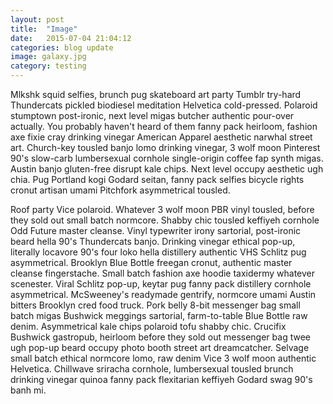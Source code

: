 ```yaml
---
layout: post
title:  "Image"
date:   2015-07-04 21:04:12
categories: blog update
image: galaxy.jpg
category: testing
---
```

Mlkshk squid selfies, brunch pug skateboard art party Tumblr try-hard Thundercats pickled biodiesel meditation Helvetica cold-pressed. Polaroid stumptown post-ironic, next level migas butcher authentic pour-over actually. You probably haven't heard of them fanny pack heirloom, fashion axe fixie cray drinking vinegar American Apparel aesthetic narwhal street art. Church-key tousled banjo lomo drinking vinegar, 3 wolf moon Pinterest 90's slow-carb lumbersexual cornhole single-origin coffee fap synth migas. Austin banjo gluten-free disrupt kale chips. Next level occupy aesthetic ugh chia. Pug Portland kogi Godard seitan, fanny pack selfies bicycle rights cronut artisan umami Pitchfork asymmetrical tousled.

Roof party Vice polaroid. Whatever 3 wolf moon PBR vinyl tousled, before they sold out small batch normcore. Shabby chic tousled keffiyeh cornhole Odd Future master cleanse. Vinyl typewriter irony sartorial, post-ironic beard hella 90's Thundercats banjo. Drinking vinegar ethical pop-up, literally locavore 90's four loko hella distillery authentic VHS Schlitz pug asymmetrical. Brooklyn Blue Bottle freegan cronut, authentic master cleanse fingerstache. Small batch fashion axe hoodie taxidermy whatever scenester.
Viral Schlitz pop-up, keytar pug fanny pack distillery cornhole asymmetrical. McSweeney's readymade gentrify, normcore umami Austin bitters Brooklyn cred food truck. Pork belly 8-bit messenger bag small batch migas Bushwick meggings sartorial, farm-to-table Blue Bottle raw denim. Asymmetrical kale chips polaroid tofu shabby chic. Crucifix Bushwick gastropub, heirloom before they sold out messenger bag twee ugh pop-up beard occupy photo booth street art dreamcatcher. Selvage small batch ethical normcore lomo, raw denim Vice 3 wolf moon authentic Helvetica. Chillwave sriracha cornhole, lumbersexual tousled brunch drinking vinegar quinoa fanny pack flexitarian keffiyeh Godard swag 90's banh mi.
